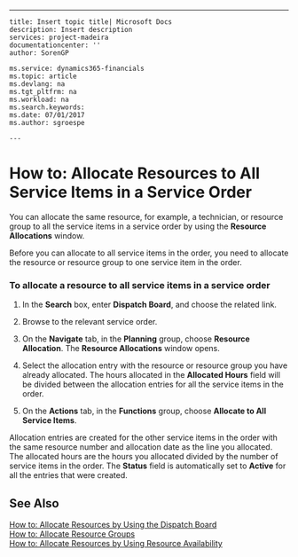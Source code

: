 ---
    title: Insert topic title| Microsoft Docs
    description: Insert description
    services: project-madeira
    documentationcenter: ''
    author: SorenGP

    ms.service: dynamics365-financials
    ms.topic: article
    ms.devlang: na
    ms.tgt_pltfrm: na
    ms.workload: na
    ms.search.keywords:
    ms.date: 07/01/2017
    ms.author: sgroespe

    ---
# How to: Allocate Resources to All Service Items in a Service Order
You can allocate the same resource, for example, a technician, or resource group to all the service items in a service order by using the **Resource Allocations** window.  
  
 Before you can allocate to all service items in the order, you need to allocate the resource or resource group to one service item in the order.  
  
### To allocate a resource to all service items in a service order  
  
1.  In the **Search** box, enter **Dispatch Board**, and choose the related link.  
  
2.  Browse to the relevant service order.  
  
3.  On the **Navigate** tab, in the **Planning** group, choose **Resource Allocation**. The **Resource Allocations** window opens.  
  
4.  Select the allocation entry with the resource or resource group you have already allocated. The hours allocated in the **Allocated Hours** field will be divided between the allocation entries for all the service items in the order.  
  
5.  On the **Actions** tab, in the **Functions** group, choose **Allocate to All Service Items**.  
  
 Allocation entries are created for the other service items in the order with the same resource number and allocation date as the line you allocated. The allocated hours are the hours you allocated divided by the number of service items in the order. The **Status** field is automatically set to **Active** for all the entries that were created.  
  
## See Also  
 [How to: Allocate Resources by Using the Dispatch Board](../FullExperience/how-to-allocate-resources-by-using-the-dispatch-board.md)   
 [How to: Allocate Resource Groups](../FullExperience/how-to-allocate-resource-groups.md)   
 [How to: Allocate Resources by Using Resource Availability](../FullExperience/how-to-allocate-resources-by-using-resource-availability.md)